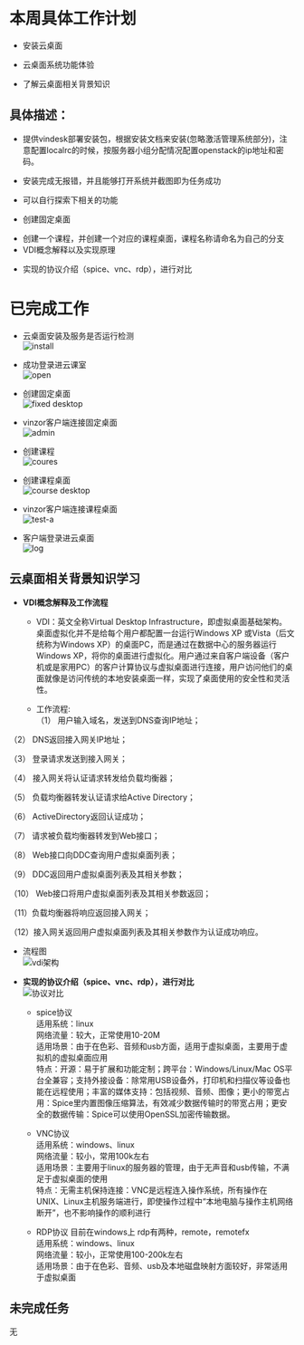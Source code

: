# 本周具体工作计划  
+ 安装云桌面
- 云桌面系统功能体验
+ 了解云桌面相关背景知识  
  
## 具体描述：
+ 提供vindesk部署安装包，根据安装文档来安装(忽略激活管理系统部分)，注意配置localrc的时候，按服务器小组分配情况配置openstack的ip地址和密码。
- 安装完成无报错，并且能够打开系统并截图即为任务成功
+ 可以自行探索下相关的功能  
- 创建固定桌面
+ 创建一个课程，并创建一个对应的课程桌面，课程名称请命名为自己的分支  
+ VDI概念解释以及实现原理
- 实现的协议介绍（spice、vnc、rdp），进行对比
  
# 已完成工作  
+ 云桌面安装及服务是否运行检测  
![install](https://github.com/2019cloudcomputingpractices/CloudComputingCourse/blob/16340124-%E6%9D%8E%E8%A8%80/task4/images/install.png)  
  
- 成功登录进云课室  
![open](https://github.com/2019cloudcomputingpractices/CloudComputingCourse/blob/16340124-%E6%9D%8E%E8%A8%80/task4/images/open.png)  
  
+ 创建固定桌面  
![fixed desktop](https://github.com/2019cloudcomputingpractices/CloudComputingCourse/blob/16340124-%E6%9D%8E%E8%A8%80/task4/images/fixed%20desktop.png)  
  
- vinzor客户端连接固定桌面  
![admin](https://github.com/2019cloudcomputingpractices/CloudComputingCourse/blob/16340124-%E6%9D%8E%E8%A8%80/task4/images/admin.png)  
  
+ 创建课程  
![coures](https://github.com/2019cloudcomputingpractices/CloudComputingCourse/blob/16340124-%E6%9D%8E%E8%A8%80/task4/images/course.png)  
  
- 创建课程桌面  
![course desktop](https://github.com/2019cloudcomputingpractices/CloudComputingCourse/blob/16340124-%E6%9D%8E%E8%A8%80/task4/images/course%20desktop.png)  
  
+ vinzor客户端连接课程桌面  
![test-a](https://github.com/2019cloudcomputingpractices/CloudComputingCourse/blob/16340124-%E6%9D%8E%E8%A8%80/task4/images/test-a.png)  
  
- 客户端登录进云桌面  
![log](https://github.com/2019cloudcomputingpractices/CloudComputingCourse/blob/16340124-%E6%9D%8E%E8%A8%80/task4/images/log.png)  
  
## 云桌面相关背景知识学习  
+ **VDI概念解释及工作流程**  

  - VDI：英文全称Virtual Desktop Infrastructure，即虚拟桌面基础架构。桌面虚拟化并不是给每个用户都配置一台运行Windows XP 或Vista（后文统称为Windows XP）的桌面PC，而是通过在数据中心的服务器运行Windows XP，将你的桌面进行虚拟化。用户通过来自客户端设备（客户机或是家用PC）的客户计算协议与虚拟桌面进行连接，用户访问他们的桌面就像是访问传统的本地安装桌面一样，实现了桌面使用的安全性和灵活性。  
  
  - 工作流程:  
（1） 用户输入域名，发送到DNS查询IP地址；  

（2） DNS返回接入网关IP地址；  

（3） 登录请求发送到接入网关；  

（4） 接入网关将认证请求转发给负载均衡器；  

（5） 负载均衡器转发认证请求给Active Directory；  

（6） ActiveDirectory返回认证成功；  

（7） 请求被负载均衡器转发到Web接口；  

（8） Web接口向DDC查询用户虚拟桌面列表；  

（9） DDC返回用户虚拟桌面列表及其相关参数；  

（10） Web接口将用户虚拟桌面列表及其相关参数返回；  

（11）负载均衡器将响应返回接入网关；  

（12）接入网关返回用户虚拟桌面列表及其相关参数作为认证成功响应。  
  
  + 流程图  
![vdi架构](https://github.com/2019cloudcomputingpractices/CloudComputingCourse/blob/16340124-%E6%9D%8E%E8%A8%80/task4/images/vdi%E6%9E%B6%E6%9E%84.png)  
    
      
      
+ **实现的协议介绍（spice、vnc、rdp），进行对比**  
![协议对比](https://github.com/2019cloudcomputingpractices/CloudComputingCourse/blob/16340124-%E6%9D%8E%E8%A8%80/task4/images/%E5%8D%8F%E8%AE%AE%E5%AF%B9%E6%AF%94.png)  
  
  - spice协议  
  适用系统：linux  
  网络流量：较大，正常使用10-20M  
  适用场景：由于在色彩、音频和usb方面，适用于虚拟桌面，主要用于虚拟机的虚拟桌面应用  
  特点：开源：易于扩展和功能定制；跨平台：Windows/Linux/Mac OS平台全兼容；支持外接设备：除常用USB设备外，打印机和扫描仪等设备也能在远程使用；丰富的媒体支持：包括视频、音频、图像；更小的带宽占用：Spice里内置图像压缩算法，有效减少数据传输时的带宽占用；更安全的数据传输：Spice可以使用OpenSSL加密传输数据。  
    
  - VNC协议  
  适用系统：windows、linux  
  网络流量：较小，常用100k左右  
  适用场景：主要用于linux的服务器的管理，由于无声音和usb传输，不满足于虚拟桌面的使用  
  特点：无需主机保持连接：VNC是远程连入操作系统，所有操作在UNIX、Linux主机服务端进行，即使操作过程中“本地电脑与操作主机网络断开”，也不影响操作的顺利进行  
     
  - RDP协议
  目前在windows上 rdp有两种，remote，remotefx  
  适用系统：windows、linux  
  网络流量：较小，正常使用100-200k左右  
  适用场景：由于在色彩、音频、usb及本地磁盘映射方面较好，非常适用于虚拟桌面  
    
## 未完成任务  
无
  
